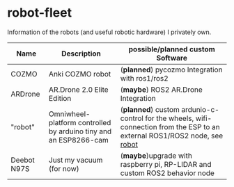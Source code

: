 # robot-fleet
Information of the robots (and useful robotic hardware) I privately own.

|Name|Description|possible/planned custom Software|
|--|--|--|
|COZMO|Anki COZMO robot|(**planned**) pycozmo Integration with ros1/ros2|
|ARDrone|AR.Drone 2.0 Elite Edition|(**maybe**) ROS2 AR.Drone Integration|
|"robot"|Omniwheel-platform controlled by arduino tiny and an ESP8266-cam|(**planned**) custom ardunio-c-control for the wheels, wifi-connection from the ESP to an external ROS1/ROS2 node, see [robot](../../../robot)|
|Deebot N97S|Just my vacuum (for now)|(**maybe**)upgrade with raspberry pi, RP-LIDAR and custom ROS2 behavior node|
